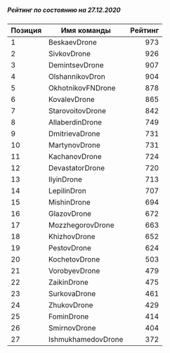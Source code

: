 ##### Рейтинг по состоянию на 27.12.2020

Позиция|Имя команды|Рейтинг
---|---|---:
1|BeskaevDrone|973
2|SivkovDrone|926
3|DemintsevDrone|907
4|OlshannikovDron|904
5|OkhotnikovFNDrone|878
6|KovalevDrone|865
7|StarovoitovDrone|842
8|AllaberdinDrone|749
9|DmitrievaDrone|731
10|MartynovDrone|731
11|KachanovDrone|724
12|DevastatorDrone|720
13|IlyinDrone|713
14|LepilinDron|707
15|MishinDrone|694
16|GlazovDrone|672
17|MozzhegorovDrone|663
18|KhizhovDrone|652
19|PestovDrone|624
20|KochetovDrone|503
21|VorobyevDrone|479
22|ZaikinDrone|475
23|SurkovaDrone|461
24|ZhukovDrone|429
25|FominDrone|414
26|SmirnovDrone|404
27|IshmukhamedovDrone|372
